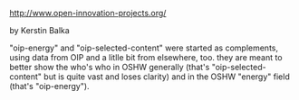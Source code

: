 http://www.open-innovation-projects.org/

by Kerstin Balka

"oip-energy" and "oip-selected-content" were started as complements, using data from OIP and a litlle bit from elsewhere, too. they are meant to better show the who's who in OSHW generally (that's "oip-selected-content" but is quite vast and loses clarity) and in the OSHW "energy" field (that's "oip-energy").
